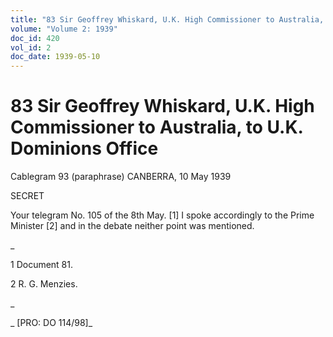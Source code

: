 ```yaml
---
title: "83 Sir Geoffrey Whiskard, U.K. High Commissioner to Australia, to U.K. Dominions Office"
volume: "Volume 2: 1939"
doc_id: 420
vol_id: 2
doc_date: 1939-05-10
---
```


# 83 Sir Geoffrey Whiskard, U.K. High Commissioner to Australia, to U.K. Dominions Office

Cablegram 93 (paraphrase) CANBERRA, 10 May 1939

SECRET

Your telegram No. 105 of the 8th May. [1] I spoke accordingly to the Prime Minister [2] and in the debate neither point was mentioned.

_

1 Document 81.

2 R. G. Menzies.

_

_ [PRO: DO 114/98]_
